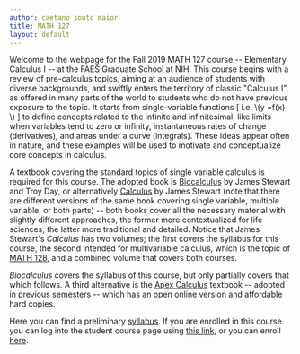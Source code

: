 ```yaml
---
author: caetano souto maior
title: MATH 127
layout: default
---
```


Welcome to the webpage for the Fall 2019 MATH 127 course -- Elementary Calculus I -- at the FAES Graduate School at NIH. This course begins with a review of pre-calculus topics, aiming at an audience of students with diverse backgrounds, and swiftly enters the territory of classic "Calculus I", as offered in many parts of the world to students who do not have previous exposure to the topic. It starts from single-variable functions [ i.e. \\(y =f(x) \\) ] to define concepts related to the infinite and infinitesimal, like limits when variables tend to zero or infinity, instantaneous rates of change (derivatives), and areas under a curve (integrals).
These ideas appear often in nature, and these examples will be used to motivate and conceptualize core concepts in calculus.

A textbook covering the standard topics of single variable calculus is required for this course. The adopted book is [Biocalculus](https://www.cengage.com/c/biocalculus-calculus-probability-and-statistics-for-the-life-sciences-1e-stewart/9781305114036/) by James Stewart and Troy Day, or alternatively [Calculus](https://www.cengage.com/c/calculus-8e-stewart/) by James Stewart (note that there are different versions of the same book covering single variable, multiple variable, or both parts) -- both books cover all the necessary material with slightly different approaches, the former more contextualized for life sciences, the latter more traditional and detailed. Notice that James Stewart's _Calculus_ has two volumes; the first covers the syllabus for this course, the second intended for multivariable calculus, which is the topic of [MATH 128](http://faesmath.github.io/math128.html), and a combined volume that covers both courses.

_Biocalculus_ covers the syllabus of this course, but only partially covers that which follows.
A third alternative is the [Apex Calculus](http://www.apexcalculus.com/) textbook -- adopted in previous semesters -- which has an open online version and affordable hard copies.

Here you can find a preliminary [syllabus](http://faesmath.github.io/files/FAES_MATH127_FALL2019_syllabus.pdf).
If you are enrolled in this course you can log into the student course page using [this link](https://canvas.instructure.com/login/canvas), or you can enroll [here](https://faes.org/courses).
